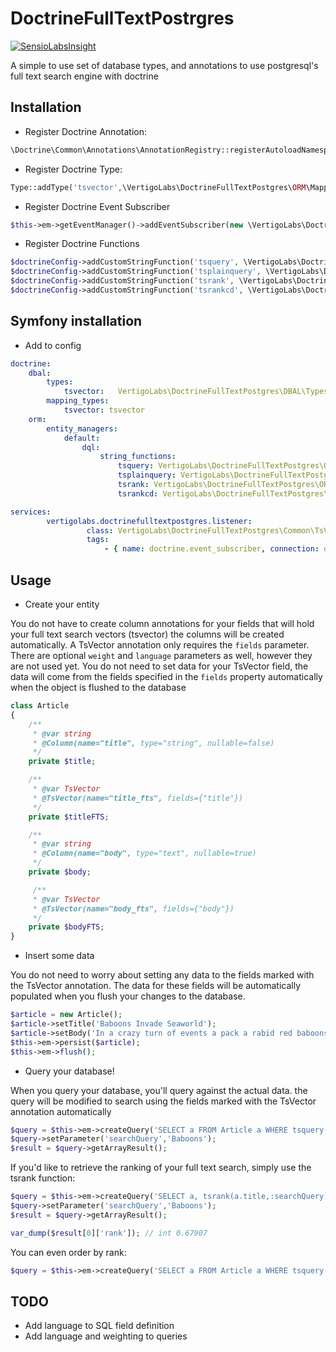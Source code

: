 # DoctrineFullTextPostrgres

[![SensioLabsInsight](https://insight.sensiolabs.com/projects/4754c670-381a-46fe-a0d6-42b189f83ebd/big.png)](https://insight.sensiolabs.com/projects/4754c670-381a-46fe-a0d6-42b189f83ebd)

A simple to use set of database types, and annotations to use postgresql's full text search engine with doctrine

## Installation
 * Register Doctrine Annotation:

 ```php
 \Doctrine\Common\Annotations\AnnotationRegistry::registerAutoloadNamespace("VertigoLabs\\DoctrineFullTextPostgres\\ORM\\Mapping\\");
 ```
 * Register Doctrine Type:

 ```php
 Type::addType('tsvector',\VertigoLabs\DoctrineFullTextPostgres\ORM\Mapping\TsVectorType::class);
 ```
 * Register Doctrine Event Subscriber

 ```php
 $this->em->getEventManager()->addEventSubscriber(new \VertigoLabs\DoctrineFullTextPostgres\Common\TsVectorSubscriber());
 ```

 * Register Doctrine Functions
 ```php
 $doctrineConfig->addCustomStringFunction('tsquery', \VertigoLabs\DoctrineFullTextPostgres\ORM\Query\AST\Functions\TsQueryFunction::class);
 $doctrineConfig->addCustomStringFunction('tsplainquery', \VertigoLabs\DoctrineFullTextPostgres\ORM\Query\AST\Functions\TsPlainQueryFunction::class);
 $doctrineConfig->addCustomStringFunction('tsrank', \VertigoLabs\DoctrineFullTextPostgres\ORM\Query\AST\Functions\TsRankFunction::class);
 $doctrineConfig->addCustomStringFunction('tsrankcd', \VertigoLabs\DoctrineFullTextPostgres\ORM\Query\AST\Functions\TsRankCDFunction::class);
 ```

## Symfony installation

 * Add to config

 ```yaml
 doctrine:
     dbal:
         types:
             tsvector:   VertigoLabs\DoctrineFullTextPostgres\DBAL\Types\TsVector
         mapping_types:
             tsvector: tsvector
     orm:
         entity_managers:
             default:
                 dql:
                     string_functions:
                         tsquery: VertigoLabs\DoctrineFullTextPostgres\ORM\Query\AST\Functions\TsQueryFunction
                         tsplainquery: VertigoLabs\DoctrineFullTextPostgres\ORM\Query\AST\Functions\TsPlainQueryFunction
                         tsrank: VertigoLabs\DoctrineFullTextPostgres\ORM\Query\AST\Functions\TsRankFunction
                         tsrankcd: VertigoLabs\DoctrineFullTextPostgres\ORM\Query\AST\Functions\TsRankCDFunction

services:
         vertigolabs.doctrinefulltextpostgres.listener:
                  class: VertigoLabs\DoctrineFullTextPostgres\Common\TsVectorSubscriber
                  tags:
                      - { name: doctrine.event_subscriber, connection: default }
 ```

## Usage
 * Create your entity

 You do not have to create column annotations for your fields that will hold your full text search vectors (tsvector) the columns will be created automatically.
 A TsVector annotation only requires the ```fields``` parameter. There are optional ```weight``` and ```language``` parameters as well, however they are not used yet.
 You do not need to set data for your TsVector field, the data will come from the fields specified in the ```fields``` property automatically when the object is flushed to the database

  ```php
  class Article
  {
      /**
       * @var string
       * @Column(name="title", type="string", nullable=false)
       */
      private $title;

      /**
       * @var TsVector
       * @TsVector(name="title_fts", fields={"title"})
       */
      private $titleFTS;

      /**
       * @var string
       * @Column(name="body", type="text", nullable=true)
       */
      private $body;

       /**
       * @var TsVector
       * @TsVector(name="body_fts", fields={"body"})
       */
      private $bodyFTS;
  }
 ```

 * Insert some data

  You do not need to worry about setting any data to the fields marked with the TsVector annotation. The data for these fields will be automatically populated when you flush your changes to the database.

  ```php
  $article = new Article();
  $article->setTitle('Baboons Invade Seaworld');
  $article->setBody('In a crazy turn of events a pack a rabid red baboons invade Seaworld. Officials say that the Dolphins are being held hostage');
  $this->em->persist($article);
  $this->em->flush();
  ```

 * Query your database!

  When you query your database, you'll query against the actual data. the query will be modified to search using the fields marked with the TsVector annotation automatically

  ```php
  $query = $this->em->createQuery('SELECT a FROM Article a WHERE tsquery(a.title,:searchQuery) = true');
  $query->setParameter('searchQuery','Baboons');
  $result = $query->getArrayResult();
  ```

  If you'd like to retrieve the ranking of your full text search, simply use the tsrank function:

  ```php
  $query = $this->em->createQuery('SELECT a, tsrank(a.title,:searchQuery) as rank FROM Article a WHERE tsquery(a.title,:searchQuery) = true');
  $query->setParameter('searchQuery','Baboons');
  $result = $query->getArrayResult();

  var_dump($result[0]['rank']); // int 0.67907
  ```

  You can even order by rank:

  ```php
  $query = $this->em->createQuery('SELECT a FROM Article a WHERE tsquery(a.title,:searchQuery) = true ORDER BY tsrank(a.title,:searchQuery) DESC');
  ```

## TODO
 * Add language to SQL field definition
 * Add language and weighting to queries
